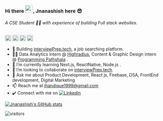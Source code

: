 ### Hi there <img src="https://media.giphy.com/media/hvRJCLFzcasrR4ia7z/giphy.gif" width="25px">, Jnanashish here 😎️

###### A CSE Student 👨‍💻 with experience of building Full stack websites.
<code><img height="20" src="https://res.cloudinary.com/dbmv2z9l9/image/upload/v1641490297/1611079_uiiecr.png"></code>
<code><img height="20" src="https://res.cloudinary.com/dbmv2z9l9/image/upload/v1641490321/Antu_mongodb.svg_tyn7lb.png"></code>
<code><img height="20" src="https://res.cloudinary.com/dbmv2z9l9/image/upload/v1641490345/iconfinder_node_3069651_g4trwe.png"></code>
<code><img height="20" src="https://res.cloudinary.com/dbmv2z9l9/image/upload/v1641490364/5847f40ecef1014c0b5e488a_hqszpo.png"></code>


- 🔭 Building [interviewPrep.tech](https://interviewprep.tech/), a job searching platform.
- 👨‍💻 Data Analytics intern @ [Highradius](https://www.highradius.com/), Content & Graphic Design intern @ [Programming Pathshala](https://renaissance.programmingpathshala.com/crack-coding-interviews) .
- 🌱 I’m currently learning Next.js, ReactNative, Node.js .
- 👯 I’m looking to collaborate on [interviewPrep.tech](https://interviewprep.tech/).
- 💬 Ask me about Product Development, React js, Firebase, DSA, FrontEnd development, Digital Marketing 
- 📫 Reach me at [jhandique1999@gmail.com](jhandique1999@gmail.com)
- ✔️ Connect with me on [![Linkedin](https://img.shields.io/badge/LinkedIn-blue.svg?style=for-the-badge&logo=linkedin)](https://www.linkedin.com/in/jnanashish/)

[![Jnanashish's GitHub stats](https://github-readme-stats.vercel.app/api?username=Jnanashish)](https://github.com/Jnanashish/github-readme-stats)

![visitors](https://visitor-badge.glitch.me/badge?page_id=Jnanashish&left_color=green&right_color=red)
